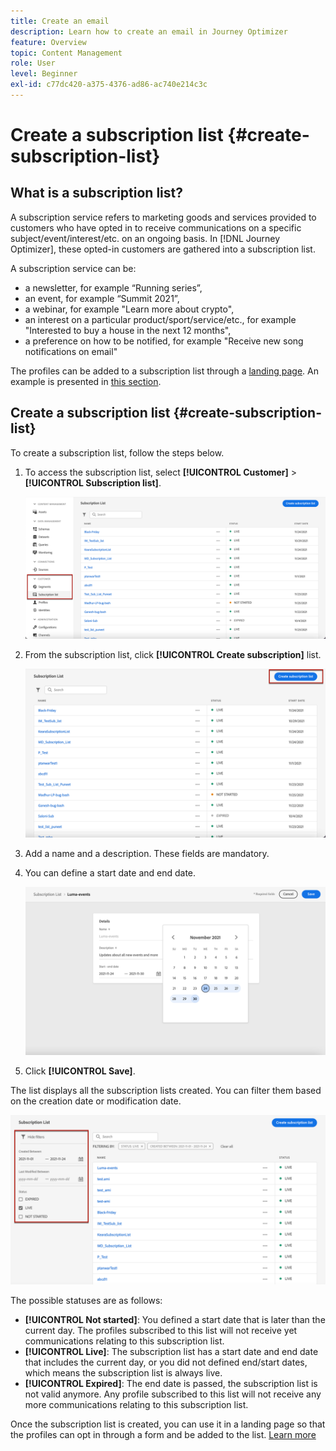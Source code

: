 ```yaml
---
title: Create an email
description: Learn how to create an email in Journey Optimizer
feature: Overview
topic: Content Management
role: User
level: Beginner
exl-id: c77dc420-a375-4376-ad86-ac740e214c3c
---
```

# Create a subscription list {#create-subscription-list}

## What is a subscription list?

A subscription service refers to marketing goods and services provided to customers who have opted in to receive communications on a specific subject/event/interest/etc. on an ongoing basis. In [!DNL Journey Optimizer], these opted-in customers are gathered into a subscription list.

A subscription service can be:

* a newsletter, for example “Running series”,
* an event, for example “Summit 2021”,
* a webinar, for example "Learn more about crypto",
* an interest on a particular product/sport/service/etc., for example "Interested to buy a house in the next 12 months",
* a preference on how to be notified, for example "Receive new song notifications on email"

The profiles can be added to a subscription list through a [landing page](create-lp.md). An example is presented in [this section](get-started-lp.md#subscription-to-a-service).

## Create a subscription list {#create-subscription-list}

To create a subscription list, follow the steps below.

1. To access the subscription list, select **[!UICONTROL Customer]** > **[!UICONTROL Subscription list]**.

    ![](../assets/lp_subscription-lists.png)

1. From the subscription list, click **[!UICONTROL Create subscription]** list.

    ![](../assets/lp_create-subscription-list.png)

1. Add a name and a description. These fields are mandatory.

1. You can define a start date and end date.

    ![](../assets/lp_subscription-list-dates.png)

1. Click **[!UICONTROL Save]**.

The list displays all the subscription lists created. You can filter them based on the creation date or modification date.

![](../assets/lp_subscription-filters.png)

The possible statuses are as follows:

* **[!UICONTROL Not started]**: You defined a start date that is later than the current day. The profiles subscribed to this list will not receive yet communications relating to this subscription list.
* **[!UICONTROL Live]**: The subscription list has a start date and end date that includes the current day, or you did not defined end/start dates, which means the subscription list is always live.
* **[!UICONTROL Expired]**: The end date is passed, the subscription list is not valid anymore. Any profile subscribed to this list will not receive any more communications relating to this subscription list.

Once the subscription list is created, you can use it in a landing page so that the profiles can opt in through a form and be added to the list. [Learn more](design-lp-content.md)


<!--

**Questions**

* Can't see the newly created subscription list in UI because their name included spacing > bug - to follow up (should be fixed for Dec. release)

* How do you handle the different statuses? Live, Not started, Expired? Is it only through start/end dates?

* What does it mean when a subscription list is expired or not started? You can't use it in a LP? And if a user is subscribed to this service, then he won't receive communications any more?

* What else can you currently do with subscription lists apart from attach them to a landing page?

* Can you update the subscription list in a way other than through a LP? Not in UI but with APIs > to follow up with Fred

-->